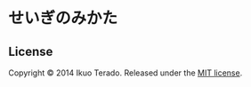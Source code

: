 
# せいぎのみかた


## License

Copyright &copy; 2014 Ikuo Terado. Released under the [MIT license](http://www.opensource.org/licenses/mit-license.php).
